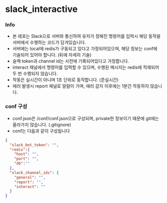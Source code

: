 # slack_interactive

### Info
- 본 레포는 Slack으로 서버와 통신하여 유저가 정해진 명령어를 입력시 해당 동작을 서버에서 수행하는 코드가 담겨있습니다.
- 서버에는 local에 redis가 구동되고 있다고 가정되어있으며, 해당 정보는 conf에 기술되어 있어야 합니다. (뒤에 자세히 기술)
- 슬랙 token과 channel id는 사전에 기록되어있다고 가정합니다.
- interact 채널에서 명령어를 입력할 수 있으며, 수행된 메시지는 redis에 적재되어 두 번 수행되지 않습니다.
- 작동은 실시간이 아니며 1초 단위로 동작합니다. (준실시간)
- 에러 발생시 report 채널로 알람이 가며, 에러 감지 이후에는 1분간 작동하지 않습니다.

### conf 구성
- conf.json은 /conf/conf.json으로 구성되며, private한 정보이기 때문에 git에는 올라가지 않습니다. (.gitignore)
- conf는 다음과 같이 구성됩니다
```json
{
  "slack_bot_token": "",
  "redis":{
    "host": "",
    "port": "",
    "db":""
  },
  "slack_channel_ids": {
    "general": "",
    "report": "",
    "interact": ""
  }
}
```

### 
